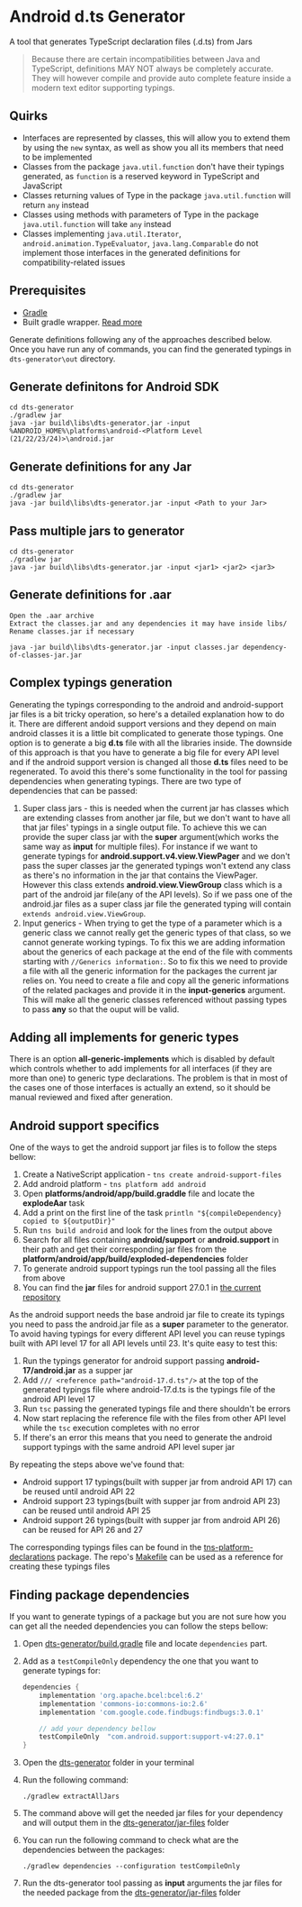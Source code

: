 # Android d.ts Generator
A tool that generates TypeScript declaration files (.d.ts) from Jars

> Because there are certain incompatibilities between Java and TypeScript, definitions MAY NOT always be completely accurate. They will however compile and provide auto complete feature inside a modern text editor supporting typings.

## Quirks
 - Interfaces are represented by classes, this will allow you to extend them by using the `new` syntax, as well as show you all its members that need to be implemented
 - Classes from the package `java.util.function` don't have their typings generated, as `function` is a reserved keyword in TypeScript and JavaScript
 - Classes returning values of Type in the package `java.util.function` will return `any` instead
 - Classes using methods with parameters of Type in the package `java.util.function` will take `any` instead
 - Classes implementing `java.util.Iterator`, `android.animation.TypeEvaluator`, `java.lang.Comparable` do not implement those interfaces in the generated definitions for compatibility-related issues


## Prerequisites
- [Gradle](https://docs.gradle.org/current/userguide/gradle_wrapper.html)
- Built gradle wrapper. [Read more](https://docs.gradle.org/current/userguide/gradle_wrapper.html#sec:adding_wrapper)


Generate definitions following any of the approaches described below. Once you have run any of commands, you can find the generated typings in `dts-generator\out` directory.
## Generate definitons for Android SDK
```shell
cd dts-generator
./gradlew jar
java -jar build\libs\dts-generator.jar -input %ANDROID_HOME%\platforms\android-<Platform Level (21/22/23/24)>\android.jar
```

## Generate definitions for any Jar
```shell
cd dts-generator
./gradlew jar
java -jar build\libs\dts-generator.jar -input <Path to your Jar>
```

## Pass multiple jars to generator
```shell
cd dts-generator
./gradlew jar
java -jar build\libs\dts-generator.jar -input <jar1> <jar2> <jar3>
```

## Generate definitions for .aar
```
Open the .aar archive
Extract the classes.jar and any dependencies it may have inside libs/
Rename classes.jar if necessary
```
```shell
java -jar build\libs\dts-generator.jar -input classes.jar dependency-of-classes-jar.jar
```

## Complex typings generation
Generating the typings corresponding to the android and android-support jar files is a bit tricky operation, so here's a detailed explanation how to do it.
There are different andoid support versions and they depend on main android classes it is a little bit complicated to generate those typings. One option is to generate a big **d.ts** file with all the libraries inside. The downside of this approach is that you have to generate a big file for every API level and if the android support version is changed all those **d.ts** files need to be regenerated.
To avoid this there's some functionality in the tool for passing dependencies when generating typings.
There are two type of dependencies that can be passed:

1. Super class jars - this is needed when the current jar has classes which are extending classes from another jar file, but we don't want to have all that jar files' typings in a single output file. To achieve this we can provide the super class jar with the **super** argument(which works the same way as **input** for multiple files).
  For instance if we want to generate typings for **android.support.v4.view.ViewPager** and we don't pass the super classes jar the generated typings won't extend any class as there's no information in the jar that contains the ViewPager. However this class extends **android.view.ViewGroup** class which is a part of the android jar file(any of the API levels). So if we pass one of the android.jar files as a super class jar file the generated typing will contain `extends android.view.ViewGroup`.
2. Input generics - When trying to get the type of a parameter which is a generic class we cannot really get the generic types of that class, so we cannot generate working typings. To fix this we are adding information about the generics of each package at the end of the file with comments starting with `//Generics information:`.
  So to fix this we need to provide a file with all the generic information for the packages the current jar relies on. You need to create a file and copy all the generic informations of the related packages and provide it in the **input-generics** argument. This will make all the generic classes referenced without passing types to pass **any** so that the ouput will be valid.

## Adding all implements for generic types
There is an option **all-generic-implements** which is disabled by default which controls whether to add implements for all interfaces (if they are more than one) to generic type declarations. The problem is that in most of the cases one of those interfaces is actually an extend, so it should be manual reviewed and fixed after generation.

## Android support specifics
One of the ways to get the android support jar files is to follow the steps bellow:

1. Create a NativeScript application - `tns create android-support-files`
2. Add android platform - `tns platform add android`
3. Open **platforms/android/app/build.graddle** file and locate the **explodeAar** task
4. Add a print on the first line of the task `println "${compileDependency} copied to ${outputDir}"`
5. Run `tns build android` and look for the lines from the output above
6. Search for all files containing **android/support** or **android.support** in their path and get their corresponding jar files from the **platform/android/app/build/exploded-dependencies** folder
7. To generate android support typings run the tool passing all the files from above
8. You can find the **jar** files for android support 27.0.1 in [the current repository](libs/android-support/27.0.1)

As the android support needs the base android jar file to create its typings you need to pass the android.jar file as a **super** parameter to the generator. To avoid having typings for every different API level you can reuse typings built with API level 17 for all API levels until 23. It's quite easy to test this:

1. Run the typings generator for android support passing **android-17/android.jar** as a supper jar
2. Add `/// <reference path="android-17.d.ts"/>` at the top of the generated typings file where android-17.d.ts is the typings file of the android API level 17
3. Run `tsc` passing the generated typings file and there shouldn't be errors
4. Now start replacing the reference file with the files from other API level while the `tsc` execution completes with no error
5. If there's an error this means that you need to generate the android support typings with the same android API level super jar

By repeating the steps above we've found that:

- Android support 17 typings(built with supper jar from android API 17) can be reused until android API 22
- Android support 23 typings(built with supper jar from android API 23) can be reused until android API 25
- Android support 26 typings(built with supper jar from android API 26) can be reused for API 26 and 27

The corresponding typings files can be found in the [tns-platform-declarations](https://github.com/NativeScript/NativeScript/tree/master/tns-platform-declarations) package. The repo's [Makefile](Makefile) can be used as a reference for creating these typings files

## Finding package dependencies
If you want to generate typings of a package but you are not sure how you can get all the needed dependencies you can follow the steps bellow:

1. Open [dts-generator/build.gradle](dts-generator/build.gradle) file and locate `dependencies` part.
2. Add as a `testCompileOnly` dependency the one that you want to generate typings for:

    ```groovy
    dependencies {
        implementation 'org.apache.bcel:bcel:6.2'
        implementation 'commons-io:commons-io:2.6'
        implementation 'com.google.code.findbugs:findbugs:3.0.1'

        // add your dependency bellow
        testCompileOnly  "com.android.support:support-v4:27.0.1"
    }
    ```

3. Open the [dts-generator](dts-generator) folder in your terminal
4. Run the following command:

    ```
    ./gradlew extractAllJars
    ```

5. The command above will get the needed jar files for your dependency and will output them in the [dts-generator/jar-files](dts-generator/jar-files) folder
6. You can run the following command to check what are the dependencies between the packages:

    ```
    ./gradlew dependencies --configuration testCompileOnly
    ```

7. Run the dts-generator tool passing as **input** arguments the jar files for the needed package from the [dts-generator/jar-files](dts-generator/jar-files) folder